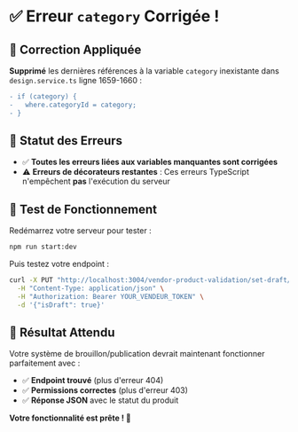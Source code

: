 # ✅ Erreur `category` Corrigée !

## 🔧 Correction Appliquée

**Supprimé** les dernières références à la variable `category` inexistante dans `design.service.ts` ligne 1659-1660 :

```diff
- if (category) {
-   where.categoryId = category;
- }
```

## 🎯 Statut des Erreurs

- ✅ **Toutes les erreurs liées aux variables manquantes sont corrigées**
- ⚠️ **Erreurs de décorateurs restantes** : Ces erreurs TypeScript n'empêchent **pas** l'exécution du serveur

## 🚀 Test de Fonctionnement

Redémarrez votre serveur pour tester :

```bash
npm run start:dev
```

Puis testez votre endpoint :

```bash
curl -X PUT "http://localhost:3004/vendor-product-validation/set-draft/99" \
  -H "Content-Type: application/json" \
  -H "Authorization: Bearer YOUR_VENDEUR_TOKEN" \
  -d '{"isDraft": true}'
```

## 🎉 Résultat Attendu

Votre système de brouillon/publication devrait maintenant fonctionner parfaitement avec :

- ✅ **Endpoint trouvé** (plus d'erreur 404)
- ✅ **Permissions correctes** (plus d'erreur 403)
- ✅ **Réponse JSON** avec le statut du produit

**Votre fonctionnalité est prête ! 🚀**